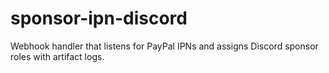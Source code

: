 # sponsor-ipn-discord
Webhook handler that listens for PayPal IPNs and assigns Discord sponsor roles with artifact logs.
